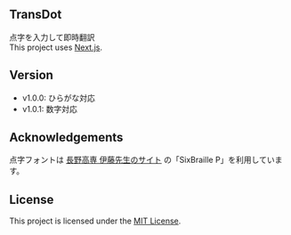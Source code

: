 ## TransDot  
点字を入力して即時翻訳  
This project uses [Next.js](https://nextjs.org/).
  
## Version
- v1.0.0: ひらがな対応  
- v1.0.1: 数字対応   
  
## Acknowledgements  
点字フォントは [長野高専 伊藤先生のサイト](https://teacher.nagano-nct.ac.jp/ito/downloads/font/index.html) の「SixBraille P」を利用しています。
  
## License  
This project is licensed under the [MIT License](./LICENSE).  
